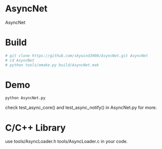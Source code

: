 AsyncNet
========

AsyncNet


Build
=====

```bash
# git clone https://github.com/skywind3000/AsyncNet.git AsyncNet
# cd AsyncNet
# python tools/emake.py build/AsyncNet.mak
```

Demo
====

```bash
python AsyncNet.py
```

check test_async_core() and test_async_notify() in AsyncNet.py for more.

C/C++ Library
===========

use tools/AsyncLoader.h tools/AsyncLoader.c in your code.